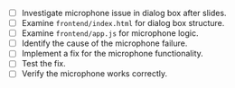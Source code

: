 - [ ] Investigate microphone issue in dialog box after slides.
- [ ] Examine `frontend/index.html` for dialog box structure.
- [ ] Examine `frontend/app.js` for microphone logic.
- [ ] Identify the cause of the microphone failure.
- [ ] Implement a fix for the microphone functionality.
- [ ] Test the fix.
- [ ] Verify the microphone works correctly.
